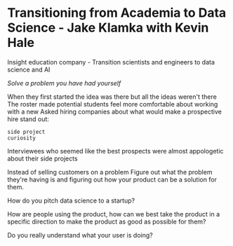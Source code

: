 # Transitioning from Academia to Data Science - Jake Klamka with Kevin Hale

Insight education company - Transition scientists and engineers to data science and AI

*Solve a problem you have had yourself*

When they first started the idea was there but all the ideas weren't there
The roster made potential students feel more comfortable about working with a new
Asked hiring companies about what would make a prospective hire stand out:

    side project
    curiosity

Interviewees who seemed like the best prospects were almost appologetic about their side projects

Instead of selling customers on a problem
Figure out what the problem they're having is and figuring out how your product can be a solution for them.

How do you pitch data science to a startup?

How are people using the product, how can we best take the product in a specific direction to make the product as good as possible for them?

Do you really understand what your user is doing?

